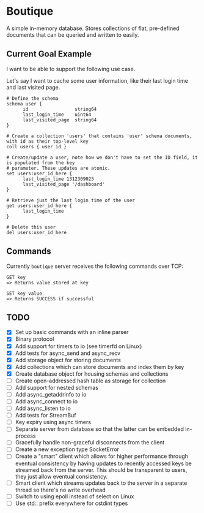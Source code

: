 # Boutique

A simple in-memory database. Stores collections of flat, pre-defined documents
that can be queried and written to easily.

## Current Goal Example

I want to be able to support the following use case.

Let's say I want to cache some user information, like their last login time and
last visited page.

```
# Define the schema
schema user {
      id                 string64
      last_login_time    uint64
      last_visited_page  string64
}

# Create a collection 'users' that contains 'user' schema documents, with id as their top-level key
coll users { user id }

# Create/update a user, note how we don't have to set the ID field, it is populated from the key
# parameter. These updates are atomic.
set users:user_id_here {
      last_login_time 1312309023
      last_visited_page '/dashboard'
}

# Retrieve just the last login time of the user
get users:user_id_here {
      last_login_time
}

# Delete this user
del users:user_id_here
```

## Commands

Currently `boutique` server receives the following commands over TCP:

```
GET key
=> Returns value stored at key

SET key value
=> Returns SUCCESS if successful
```

## TODO

- [x] Set up basic commands with an inline parser
- [x] Binary protocol
- [x] Add support for timers to io (see timerfd on Linux)
- [x] Add tests for async_send and async_recv
- [x] Add storage object for storing documents
- [x] Add collections which can store documents and index them by key
- [x] Create database object for housing schemas and collections
- [ ] Create open-addressed hash table as storage for collection
- [ ] Add support for nested schemas
- [ ] Add async_getaddrinfo to io
- [ ] Add async_connect to io
- [ ] Add async_listen to io
- [ ] Add tests for StreamBuf
- [ ] Key expiry using async timers
- [ ] Separate server from database so that the latter can be embedded in-process
- [ ] Gracefully handle non-graceful disconnects from the client
- [ ] Create a new exception type SocketError
- [ ] Create a "smart" client which allows for higher performance through eventual
      consistency by having updates to recently accessed keys be streamed back
      from the server. This should be transparent to users, they just allow eventual
      consistency.
- [ ] Smart client which streams updates back to the server in a separate thread
      so there's no write overhead
- [ ] Switch to using epoll instead of select on Linux
- [ ] Use std:: prefix everywhere for cstdint types
